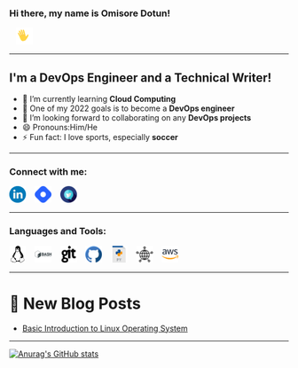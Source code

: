 ### Hi there, my name is **Omisore Dotun!**  
&nbsp;&nbsp;
<img src="Images/wavinghand.gif" alt="image" style="width:30px;"/>

---

## I'm a DevOps Engineer and a Technical Writer!
- 🌱 I’m currently learning **Cloud Computing**
- 🥅 One of my 2022 goals is to become a **DevOps engineer**
- 👯 I’m looking forward to collaborating on any **DevOps projects**
- 😄 Pronouns:Him/He 
- ⚡ Fun fact: I love sports, especially **soccer**

---

### Connect with me:
[<img src="Images/linkedin-svgrepo-com.svg" alt="image" style="width:30px;"/>](https://www.linkedin.com/in/omisore-dotun/)
&nbsp;&nbsp;
[<img src="Images/hashnode-icon-svgrepo-com.svg" alt="image" style="width:30px;"/>](https://learntodevops.hashnode.dev/)
&nbsp;&nbsp;
[<img src="Images/twitter-svgrepo-com.svg" alt="image" style="width:30px;"/>](https://twitter.com/Learn2devops)

---

### Languages and Tools:
[<img src="Images/linux-svgrepo-com.svg" alt="image" style="width:30px;"/>](Images/linux-svgrepo-com.svg)
&nbsp;&nbsp;
[<img src="Images/bash-svgrepo-com.svg" alt="image" style="width:30px;"/>](Images/bash-svgrepo-com.svg)
&nbsp;&nbsp;
[<img src="Images/git-logo-svgrepo-com.svg" alt="image" style="width:30px;"/>](Images/git-logo-svgrepo-com.svg)
&nbsp;&nbsp;
[<img src="Images/github-svgrepo-com.svg" alt="image" style="width:30px;"/>](Images/github-svgrepo-com.svg)
&nbsp;&nbsp;
[<img src="Images/py-svgrepo-com.svg" alt="image" style="width:30px;"/>](Images/py-svgrepo-com.svg)
&nbsp;&nbsp;
[<img src="Images/networking-svgrepo-com.svg" alt="image" style="width:30px;"/>](Images/networking-svgrepo-com.svg)
&nbsp;&nbsp;
[<img src="Images/aws-svgrepo-com.svg" alt="image" style="width:30px;"/>](Images/aws-svgrepo-com.svg)

---

# 📩 New Blog Posts
<!-- BLOG-POST-LIST:START -->
- [Basic Introduction to Linux Operating System](https://learntodevops.hashnode.dev/basic-introduction-to-linux-operating-system)
<!-- BLOG-POST-LIST:END -->

---

[![Anurag's GitHub stats](https://github-readme-stats.vercel.app/api?username=Omisore76&show_icons=true&theme=radical)](https://github.com/anuraghazra/github-readme-stats)

